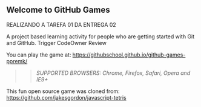 ## Welcome to GitHub Games

REALIZANDO A TAREFA 01 DA ENTREGA 02

A project based learning activity for people who are getting started with Git and GitHub.
Trigger CodeOwner Review

You can play the game at: https://githubschool.github.io/github-games-ppremk/

>> _*SUPPORTED BROWSERS*: Chrome, Firefox, Safari, Opera and IE9+_

This fun open source game was cloned from: https://github.com/jakesgordon/javascript-tetris


